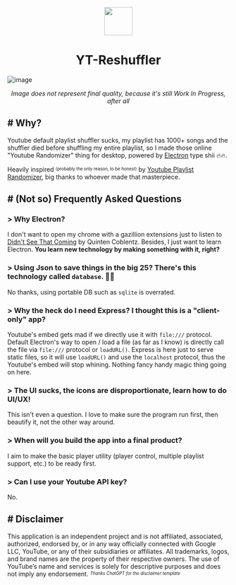 <p align="center">
<img src="https://github.com/user-attachments/assets/fc10922d-46e8-4b37-923c-b8894c249d90" width="64" height="64">
</p>
<h1 align="center">YT-Reshuffler</h1>

![image](https://github.com/user-attachments/assets/91fb7323-e844-49b9-848e-9d1f483dae80)
<p align=center> <i>Image does not represent final quality, because it's still Work In Progress, after all </i></p>

## # Why?
Youtube default playlist shuffler sucks, my playlist has 1000+ songs and the shuffler died before shuffling my entire playlist, so I made those online "Youtube Randomizer" thing for desktop, powered by [Electron](https://www.electronjs.org/) type shii 🔥🔥.

Heavily inspired <sup><sub>(probably the only reason, to be honest)</sub></sup> by [Youtube Playlist Randomizer](https://youtube-playlist-randomizer.bitbucket.io/), big thanks to whoever made that masterpiece.

## # (Not so) Frequently Asked Questions
### > Why Electron?
I don't want to open my chrome with a gazillion extensions just to listen to [Didn't See That Coming](https://music.youtube.com/watch?v=t7zWExFJL5I) by Quinten Coblentz.
Besides, I just want to learn Electron. **You learn new technology by making something with it, right?**

### > Using Json to save things in the big 25? There's this technology called `database`. 🥀🥀
No thanks, using portable DB such as `sqlite` is overrated.

### > Why the heck do I need Express? I thought this is a "client-only" app?
Youtube's embed gets mad if we directly use it with `file:///` protocol.
Default Electron's way to open / load a file (as far as I know) is directly call the file via `file:///` protocol or `loadURL()`.
Express is here just to serve static files, so it will use `loadURL()` and use the `localhost` protocol, thus the Youtube's embed will stop whining. Nothing fancy handy magic thing going on here.

### > The UI sucks, the icons are disproportionate, learn how to do UI/UX!
This isn't even a question. I love to make sure the program run first, then beautify it, not the other way around.

### > When will you build the app into a final product?
I aim to make the basic player utility (player control, multiple playlist support, etc.) to be ready first.

### > Can I use your Youtube API key?
No.

## # Disclaimer
This application is an independent project and is not affiliated, associated, authorized, endorsed by, or in any way officially connected with Google LLC, YouTube, or any of their subsidiaries or affiliates. All trademarks, logos, and brand names are the property of their respective owners. The use of YouTube’s name and services is solely for descriptive purposes and does not imply any endorsement.
<sup><sub>*Thanks ChatGPT for the disclaimer template*</sub></sup>
